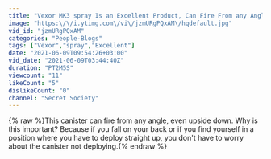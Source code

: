 ```yaml
---
title: "Vexor MK3 spray Is an Excellent Product, Can Fire From any Angle or Orientation"
image: "https:\/\/i.ytimg.com\/vi\/jzmURgPQxAM\/hqdefault.jpg"
vid_id: "jzmURgPQxAM"
categories: "People-Blogs"
tags: ["Vexor","spray","Excellent"]
date: "2021-06-09T09:54:26+03:00"
vid_date: "2021-06-09T03:44:40Z"
duration: "PT2M5S"
viewcount: "11"
likeCount: "5"
dislikeCount: "0"
channel: "Secret Society"
---
```

{% raw %}This canister can fire from any angle, even upside down. Why is this important? Because if you fall on your back or if you find yourself in a position where you have to deploy straight up, you don't have to worry about the canister not deploying.{% endraw %}
